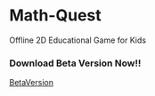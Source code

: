 # Math-Quest
Offline 2D Educational Game for Kids
### Download Beta Version Now!!
[BetaVersion](https://drive.google.com/file/d/1aXqF6F_oA8mVaH6bB6amwqHc0D82e1eB/view?usp=sharing)
